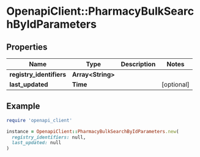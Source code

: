 # OpenapiClient::PharmacyBulkSearchByIdParameters

## Properties

| Name | Type | Description | Notes |
| ---- | ---- | ----------- | ----- |
| **registry_identifiers** | **Array&lt;String&gt;** |  |  |
| **last_updated** | **Time** |  | [optional] |

## Example

```ruby
require 'openapi_client'

instance = OpenapiClient::PharmacyBulkSearchByIdParameters.new(
  registry_identifiers: null,
  last_updated: null
)
```


